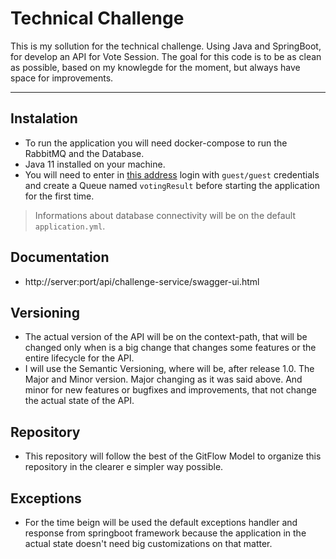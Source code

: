 Technical Challenge
=========

This is my sollution for the technical challenge. Using Java and SpringBoot, for develop an API for Vote Session. The goal for this code is to be as clean as possible, based on my knowlegde for the moment, but always have space for improvements.

---
## Instalation

- To run the application you will need docker-compose to run the RabbitMQ and the Database.
- Java 11 installed on your machine.
- You will need to enter in [this address](localhost:15672) login with `guest/guest` credentials and create a Queue named `votingResult` before starting the application for the first time. 

>Informations about database connectivity will be on the default `application.yml`.


## Documentation

- http://server:port/api/challenge-service/swagger-ui.html

## Versioning

- The actual version of the API will be on the context-path, that will be changed only when is a big change that changes some features or the entire lifecycle for the API.
- I will use the Semantic Versioning, where will be, after release 1.0. The Major and Minor version. Major changing as it was said above. And minor for new features or bugfixes and improvements, that not change the actual state of the API.


## Repository
- This repository will follow the best of the GitFlow Model to organize this repository in the clearer e simpler way possible.


## Exceptions

- For the time beign will be used the default exceptions handler and response from springboot framework because the application in the actual state doesn't need big customizations on that matter.